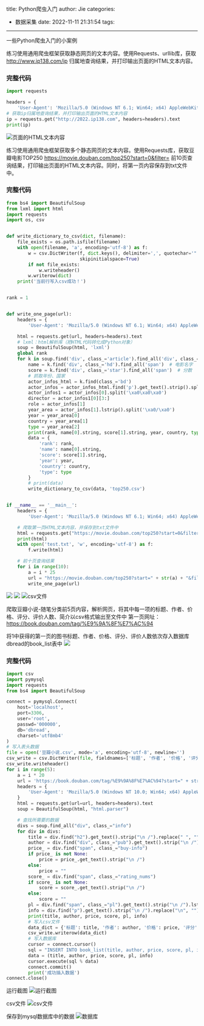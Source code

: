 title: Python爬虫入门
author: Jie
categories:
  - 数据采集
date: 2022-11-11 21:31:54
tags:
---
一些Python爬虫入门的小案例

练习使用通用爬虫框架获取静态网页的文本内容。使用Requests、urllib库，获取 http://www.ip138.com/ip 归属地查询结果，并打印输出页面的HTML文本内容。
<!-- more -->
### 完整代码
```python
import requests

headers = {
    'User-Agent': 'Mozilla/5.0 (Windows NT 6.1; Win64; x64) AppleWebKit/537.36 (KHTML, like Gecko) Chrome/58.0.3029.110 Safari/537.36'}
# 获取ip归属地查询结果，并打印输出页面的HTML文本内容
ip = requests.get("http://2022.ip138.com", headers=headers).text
print(ip)
```

![页面的HTML文本内容](/images/pasted-0.png)

练习使用通用爬虫框架获取多个静态网页的文本内容。使用Requests库，获取豆瓣电影TOP250 https://movie.douban.com/top250?start=0&filter= 前10页查询结果，打印输出页面的HTML文本内容。同时，将第一页内容保存到txt文件中。

### 完整代码
```python
from bs4 import BeautifulSoup
from lxml import html
import requests
import os, csv


def write_dictionary_to_csv(dict, filename):
    file_exists = os.path.isfile(filename)
    with open(filename, 'a', encoding='utf-8') as f:
        w = csv.DictWriter(f, dict.keys(), delimiter=',', quotechar='"', lineterminator='\n', quoting=csv.QUOTE_ALL,
                           skipinitialspace=True)
        if not file_exists:
            w.writeheader()
        w.writerow(dict)
    print('当前行写入csv成功！')


rank = 1


def write_one_page(url):
    headers = {
        'User-Agent': 'Mozilla/5.0 (Windows NT 6.1; Win64; x64) AppleWebKit/537.36 (KHTML, like Gecko) Chrome/58.0.3029.110 Safari/537.36'}

    html = requests.get(url, headers=headers).text
    # lxml：html解析库（把HTML代码转化成Python对象）
    soup = BeautifulSoup(html, 'lxml')
    global rank
    for k in soup.find('div', class_='article').find_all('div', class_='info'):
        name = k.find('div', class_='hd').find_all('span')  # 电影名字
        score = k.find('div', class_='star').find_all('span')  # 分数
        # 抓取年份、国家
        actor_infos_html = k.find(class_='bd')
        actor_infos = actor_infos_html.find('p').get_text().strip().split('\n')
        actor_infos1 = actor_infos[0].split('\xa0\xa0\xa0')
        director = actor_infos1[0][3:]
        role = actor_infos[1]
        year_area = actor_infos[1].lstrip().split('\xa0/\xa0')
        year = year_area[0]
        country = year_area[1]
        type = year_area[2]
        print(rank, name[0].string, score[1].string, year, country, type)
        data = {
            'rank': rank,
            'name': name[0].string,
            'score': score[1].string,
            'year': year,
            'country': country,
            'type': type
        }
        # print(data)
        write_dictionary_to_csv(data, 'top250.csv')


if __name__ == '__main__':
    headers = {
        'User-Agent': 'Mozilla/5.0 (Windows NT 6.1; Win64; x64) AppleWebKit/537.36 (KHTML, like Gecko) Chrome/58.0.3029.110 Safari/537.36'}

    # 爬取第一页HTML文本内容，并保存到txt文件中
    html = requests.get("https://movie.douban.com/top250?start=0&filter=", headers=headers).text
    print(html)
    with open('test.txt', 'w', encoding='utf-8') as f:
        f.write(html)

    # 前十页查询结果
    for i in range(10):
        a = i * 25
        url = "https://movie.douban.com/top250?start=" + str(a) + "&filter="
        write_one_page(url)
```
![](/images/pasted-1.png)
![](/images/pasted-9.png)
![csv文件](/images/pasted-10.png)

爬取豆瓣小说-随笔分类前5页内容，解析网页，将其中每一项的标题、作者、价格、评分、评价人数、简介以csv格式输出至文件中
第一页网址：https://book.douban.com/tag/%E9%9A%8F%E7%AC%94

将1中获得的第一页的图书标题、作者、价格、评分、评价人数依次存入数据库dbread的book_list表中
![](/images/pasted-12.png)

### 完整代码
```python
import csv
import pymysql
import requests
from bs4 import BeautifulSoup

connect = pymysql.Connect(
    host='localhost',
    port=3306,
    user='root',
    passwd='000000',
    db='dbread',
    charset='utf8mb4'
)
# 写入表头数据
file = open('豆瓣小说.csv', mode='a', encoding='utf-8', newline='')
csv_write = csv.DictWriter(file, fieldnames=['标题', '作者', '价格', '评分', '评价人数', '简介'])
csv_write.writeheader()
for i in range(5):
    a = i * 20
    url = 'https://book.douban.com/tag/%E9%9A%8F%E7%AC%94?start=" + str(a) + "&type=T'
    headers = {
        'User-Agent': 'Mozilla/5.0 (Windows NT 10.0; Win64; x64) AppleWebKit/537.36 (KHTML, like Gecko) Chrome/106.0.0.0 Safari/537.36 Edg/106.0.1370.52',
    }
    html = requests.get(url=url, headers=headers).text
    soup = BeautifulSoup(html, "html.parser")

    # 查找所需要的数据
    divs = soup.find_all("div", class_="info")
    for div in divs:
        title = div.find("h2").get_text().strip("\n /").replace(" ", "").replace("\n", "")
        author = div.find("div", class_="pub").get_text().strip("\n /")
        price_ = div.find("span", class_="buy-info")
        if price_ is not None:
            price = price_.get_text().strip("\n /")
        else:
            price = ""
        score_ = div.find("span", class_="rating_nums")
        if score_ is not None:
            score = score_.get_text().strip("\n /")
        else:
            score = ""
        pl = div.find("span", class_="pl").get_text().strip("\n /").lstrip("(").rstrip(")")
        info = div.find("p").get_text().strip("\n /").replace("\n", "")
        print(title, author, price, score, pl, info)
        # 写入csv文件
        data_dict = {'标题': title, '作者': author, '价格': price, '评分': score, '评价人数': pl, '简介': info}
        csv_write.writerow(data_dict)
        # 写入数据库
        cursor = connect.cursor()
        sql = "INSERT INTO book_list(title, author, price, score, pl, info) VALUES('%s','%s','%s','%s','%s','%s')"
        data = (title, author, price, score, pl, info)
        cursor.execute(sql % data)
        connect.commit()
        print('成功插入数据')
connect.close()
```
运行截图
![运行截图](/images/pasted-11.png)

csv文件
![csv文件](/images/pasted-13.png)

保存到mysql数据库中的数据
![数据库](/images/pasted-14.png)
